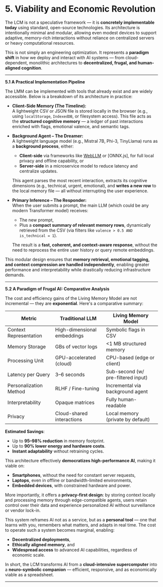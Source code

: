# 5. Viability and Economic Revolution

The LCM is not a speculative framework — it is **concretely implementable today** using standard, open-source technologies. Its architecture is intentionally minimal and modular, allowing even modest devices to support adaptive, memory-rich interactions without reliance on centralized servers or heavy computational resources.

This is not simply an engineering optimization. It represents a **paradigm shift** in how we deploy and interact with AI systems — from cloud-dependent, monolithic architectures to **decentralized, frugal, and human-aligned cognition**.

***

**5.1 A Practical Implementation Pipeline**

The LMM can be implemented with tools that already exist and are widely accessible. Below is a breakdown of its architecture in practice:

* **Client-Side Memory (The Timeline):**\
  A lightweight CSV or JSON file is stored locally in the browser (e.g., using `localStorage`, `IndexedDB`, or filesystem access). This file acts as the **structured cognitive memory** — a ledger of past interactions enriched with flags, emotional valence, and semantic tags.
*   **Background Agent – The Dreamer:**\
    A lightweight language model (e.g., Mistral 7B, Phi-3, TinyLlama) runs as a **background process**, either:

    * **Client-side** via frameworks like [WebLLM](https://mlc.ai/web-llm/) or \[ONNX.js], for full local privacy and offline capability, or
    * **Server-side** in a microservice model to reduce latency and centralize updates.

    This agent parses the most recent interaction, extracts its cognitive dimensions (e.g., technical, urgent, emotional), and **writes a new row** to the local memory file — all without interrupting the user experience.
*   **Primary Inference – The Responder:**\
    When the user submits a prompt, the main LLM (which could be any modern Transformer model) receives:

    * The new prompt,
    * Plus a **compact summary of relevant memory rows**, dynamically retrieved from the CSV (via filters like `valence > 0.5 AND is_technical = 1`).

    The result is a **fast, coherent, and context-aware response**, without the need to reprocess the entire user history or query remote embeddings.

This modular design ensures that **memory retrieval, emotional tagging, and context compression are handled independently**, enabling greater performance and interpretability while drastically reducing infrastructure demands.

***

**5.2 A Paradigm of Frugal AI: Comparative Analysis**

The cost and efficiency gains of the Living Memory Model are not incremental — they are **exponential**. Here's a comparative summary:

| Metric                 | Traditional LLM             | Living Memory Model                |
| ---------------------- | --------------------------- | ---------------------------------- |
| Context Representation | High-dimensional embeddings | Symbolic flags in CSV              |
| Memory Storage         | GBs of vector logs          | <1 MB structured memory            |
| Processing Unit        | GPU-accelerated (cloud)     | CPU-based (edge or client)         |
| Latency per Query      | 3–6 seconds                 | Sub-second (w/ pre-filtered input) |
| Personalization Method | RLHF / Fine-tuning          | Incremental via background agent   |
| Interpretability       | Opaque matrices             | Fully human-readable               |
| Privacy                | Cloud-shared interactions   | Local memory (private by default)  |

**Estimated Savings**:

* Up to **95–98% reduction** in memory footprint.
* Up to **90% lower energy and hardware costs**.
* **Instant adaptability** without retraining cycles.

This architecture effectively **democratizes high-performance AI**, making it viable on:

* **Smartphones**, without the need for constant server requests,
* **Laptops**, even in offline or bandwidth-limited environments,
* **Embedded devices**, with constrained hardware and power.

More importantly, it offers a **privacy-first design**: by storing context locally and processing memory through edge-compatible agents, users retain control over their data and experience personalized AI without surveillance or vendor lock-in.

This system reframes AI not as a service, but as a **personal tool** — one that learns with you, remembers what matters, and adapts in real time. The cost to operate such a system becomes marginal, enabling:

* **Decentralized deployments**,
* **Ethically aligned memory**, and
* **Widespread access** to advanced AI capabilities, regardless of economic scale.

In short, the LCM transforms AI from a **cloud-intensive supercomputer** into a **neuro-symbolic companion** — efficient, responsive, and as economically viable as a spreadsheet.

***
